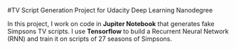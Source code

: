#TV Script Generation Project for Udacity Deep Learning Nanodegree

In this project, I work on code in **Jupiter Notebook** that generates fake Simpsons TV scripts. I use **Tensorflow** to build a Recurrent Neural Network (RNN) and train it on scripts of 27 seasons of Simpsons. 

